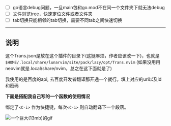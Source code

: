 - [ ] go语言debug问题，一旦main包和go.mod不在同一个文件夹下就无法debug
- [ ] 文件浏览tree，快速定位文件或者文件夹
- [ ] tab切换只能相邻的tab切换，需要不同tab之间快速切换

---

## 说明

这个Trans.json是放在这个插件的目录下(这挺麻烦，作者应该改一下)，也就是`$HOME/.local/share/lunarvim/site/pack/lazy/opt/Trans.nvim` (如果没用用neovim就是.local/share/nvim，总之在这下面就是了)

我使用的是百度的api, 去百度开发者翻译那开通一个就行。填上对应的uri以及id和密码

**下面是搭配我自己写的一个函数的使用情况**

绑定了`<C-i>` 作为快捷键，每次`<C-i>` 则自动翻译下一个段落。

![一个巨大(13mb)的gif](./util_translate.gif)
